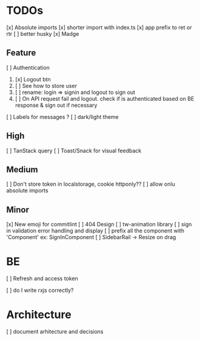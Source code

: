 # TODOs

[x] Absolute imports
[x] shorter import with index.ts
[x] app prefix to ret or rtr
[ ] better husky
[x] Madge

## Feature

[ ] Authentication

1. [x] Logout btn
2. [ ] See how to store user
3. [ ] rename: login => signin and logout to sign out
4. [ ] On API request fail and logout. check if is authenticated based on BE response & sign out if necessary

[ ] Labels for messages ?
[ ] dark/light theme

## High

[ ] TanStack query
[ ] Toast/Snack for visual feedback

## Medium

[ ] Don't store token in localstorage, cookie httponly??
[ ] allow onlu absolute imports

## Minor

[x] New emoji for commitlint
[ ] 404 Design
[ ] tw-animation library
[ ] sign in validation error handling and display
[ ] prefix all the component with 'Component' ex: SignInComponent
[ ] SidebarRail -> Resize on drag

# BE

[ ] Refresh and access token

[ ] do I write rxjs correctly?

# Architecture

[ ] document arhitecture and decisions
